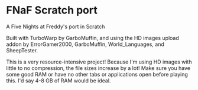 # FNaF Scratch port
A Five Nights at Freddy's port in Scratch

Built with TurboWarp by GarboMuffin, and using the HD images upload addon by ErrorGamer2000, GarboMuffin, World_Languages, and SheepTester.

This is a very resource-intensive project! Because I'm using HD images with little to no compression, the file sizes increase by a lot! Make sure you have some good RAM or have no other tabs or applications open before playing this. I'd say 4-8 GB of RAM would be ideal.
